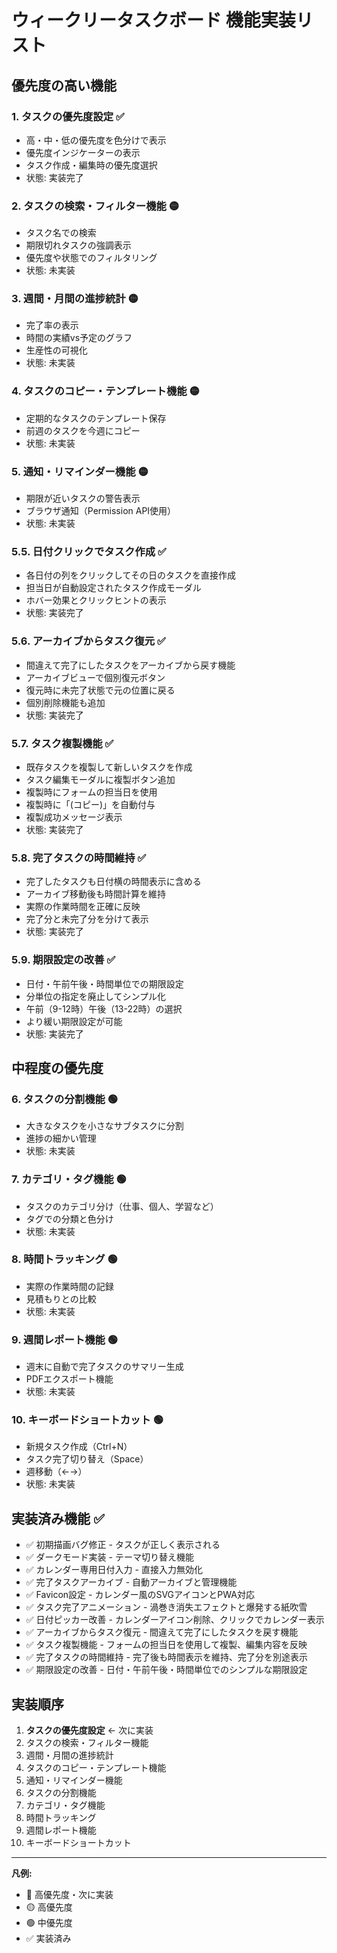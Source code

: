 # ウィークリータスクボード 機能実装リスト

## 優先度の高い機能

### 1. **タスクの優先度設定** ✅
- 高・中・低の優先度を色分けで表示
- 優先度インジケーターの表示
- タスク作成・編集時の優先度選択
- 状態: 実装完了

### 2. **タスクの検索・フィルター機能** 🟡
- タスク名での検索
- 期限切れタスクの強調表示
- 優先度や状態でのフィルタリング
- 状態: 未実装

### 3. **週間・月間の進捗統計** 🟡
- 完了率の表示
- 時間の実績vs予定のグラフ
- 生産性の可視化
- 状態: 未実装

### 4. **タスクのコピー・テンプレート機能** 🟡
- 定期的なタスクのテンプレート保存
- 前週のタスクを今週にコピー
- 状態: 未実装

### 5. **通知・リマインダー機能** 🟡
- 期限が近いタスクの警告表示
- ブラウザ通知（Permission API使用）
- 状態: 未実装

### 5.5. **日付クリックでタスク作成** ✅
- 各日付の列をクリックしてその日のタスクを直接作成
- 担当日が自動設定されたタスク作成モーダル
- ホバー効果とクリックヒントの表示
- 状態: 実装完了

### 5.6. **アーカイブからタスク復元** ✅
- 間違えて完了にしたタスクをアーカイブから戻す機能
- アーカイブビューで個別復元ボタン
- 復元時に未完了状態で元の位置に戻る
- 個別削除機能も追加
- 状態: 実装完了

### 5.7. **タスク複製機能** ✅
- 既存タスクを複製して新しいタスクを作成
- タスク編集モーダルに複製ボタン追加
- 複製時にフォームの担当日を使用
- 複製時に「(コピー)」を自動付与
- 複製成功メッセージ表示
- 状態: 実装完了

### 5.8. **完了タスクの時間維持** ✅
- 完了したタスクも日付横の時間表示に含める
- アーカイブ移動後も時間計算を維持
- 実際の作業時間を正確に反映
- 完了分と未完了分を分けて表示
- 状態: 実装完了

### 5.9. **期限設定の改善** ✅
- 日付・午前午後・時間単位での期限設定
- 分単位の指定を廃止してシンプル化
- 午前（9-12時）午後（13-22時）の選択
- より緩い期限設定が可能
- 状態: 実装完了

## 中程度の優先度

### 6. **タスクの分割機能** 🟢
- 大きなタスクを小さなサブタスクに分割
- 進捗の細かい管理
- 状態: 未実装

### 7. **カテゴリ・タグ機能** 🟢
- タスクのカテゴリ分け（仕事、個人、学習など）
- タグでの分類と色分け
- 状態: 未実装

### 8. **時間トラッキング** 🟢
- 実際の作業時間の記録
- 見積もりとの比較
- 状態: 未実装

### 9. **週間レポート機能** 🟢
- 週末に自動で完了タスクのサマリー生成
- PDFエクスポート機能
- 状態: 未実装

### 10. **キーボードショートカット** 🟢
- 新規タスク作成（Ctrl+N）
- タスク完了切り替え（Space）
- 週移動（←→）
- 状態: 未実装

## 実装済み機能 ✅

- ✅ 初期描画バグ修正 - タスクが正しく表示される
- ✅ ダークモード実装 - テーマ切り替え機能
- ✅ カレンダー専用日付入力 - 直接入力無効化
- ✅ 完了タスクアーカイブ - 自動アーカイブと管理機能
- ✅ Favicon設定 - カレンダー風のSVGアイコンとPWA対応
- ✅ タスク完了アニメーション - 渦巻き消失エフェクトと爆発する紙吹雪
- ✅ 日付ピッカー改善 - カレンダーアイコン削除、クリックでカレンダー表示
- ✅ アーカイブからタスク復元 - 間違えて完了にしたタスクを戻す機能
- ✅ タスク複製機能 - フォームの担当日を使用して複製、編集内容を反映
- ✅ 完了タスクの時間維持 - 完了後も時間表示を維持、完了分を別途表示
- ✅ 期限設定の改善 - 日付・午前午後・時間単位でのシンプルな期限設定

## 実装順序

1. **タスクの優先度設定** ← 次に実装
2. タスクの検索・フィルター機能
3. 週間・月間の進捗統計
4. タスクのコピー・テンプレート機能
5. 通知・リマインダー機能
6. タスクの分割機能
7. カテゴリ・タグ機能
8. 時間トラッキング
9. 週間レポート機能
10. キーボードショートカット

---

**凡例:**
- 🔴 高優先度・次に実装
- 🟡 高優先度
- 🟢 中優先度
- ✅ 実装済み